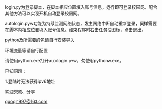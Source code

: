 login.py为登录脚本，在脚本相应位置填入账号信息，运行即可登录校园网。配合其他方法可以实现开机自动登录校园网。

autologin.pyw功能为持续监测网络状态，发生网络中断自动重新登录，同样需要在脚本内相应位置填入账号信息。结束程序时右击任务栏图标，点击退出。

python及所需要的包请自行安装导入

环境变量等请自行配置

请使用python.exe打开autologin.pyw，勿使用pythonw.exe。

已知问题：

1.登陆时无法获得ipv6地址

欢迎交流、分享

guoqr1997@163.com

